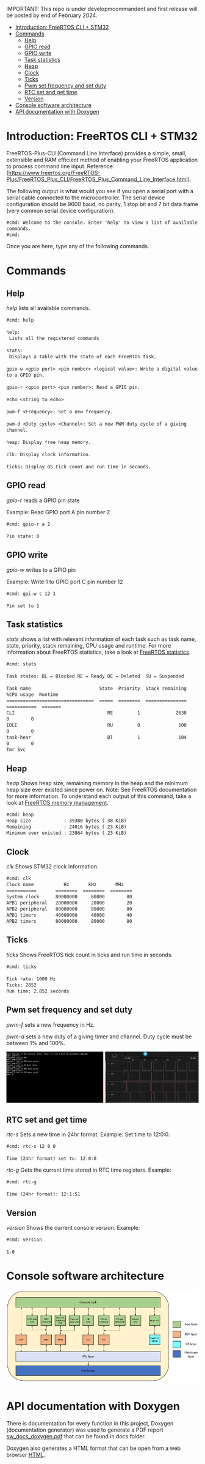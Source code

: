 IMPORTANT: This repo is under developmcommandent and first release will be posted by end of February 2024.

- [Introduction: FreeRTOS CLI + STM32](#introduction-freertos-cli--stm32)
- [Commands](#commands)
  - [Help](#help)
  - [GPIO read](#gpio-read)
  - [GPIO write](#gpio-write)
  - [Task statistics](#task-statistics)
  - [Heap](#heap)
  - [Clock](#clock)
  - [Ticks](#ticks)
  - [Pwm set frequency and set duty](#pwm-set-frequency-and-set-duty)
  - [RTC set and get time](#rtc-set-and-get-time)
  - [Version](#version)
- [Console software architecture](#console-software-architecture)
- [API documentation with Doxygen](#api-documentation-with-doxygen)

# Introduction: FreeRTOS CLI + STM32
FreeRTOS-Plus-CLI (Command Line Interface) provides a simple, small, extensible and RAM efficient method of enabling your FreeRTOS application to process command line input. Reference: <FreeRTOS CLI>(https://www.freertos.org/FreeRTOS-Plus/FreeRTOS_Plus_CLI/FreeRTOS_Plus_Command_Line_Interface.html).

The following output is what would you see if you open a serial port with a serial cable connected to the microcontroller. The serial device configuration should be  9600 baud, no parity, 1 stop bit and 7 bit data frame (very common serial device configuration).
```
#cmd: Welcome to the console. Enter 'help' to view a list of available commands.
#cmd:
```
Once you are here, type any of the following commands.

# Commands
## Help

*help* lists all available commands.

```
#cmd: help

help:
 Lists all the registered commands

stats:
 Displays a table with the state of each FreeRTOS task.

gpio-w <gpio port> <pin number> <logical value>: Write a digital value to a GPIO pin.

gpio-r <gpio port> <pin number>: Read a GPIO pin.

echo <string to echo>

pwm-f <Frequency>: Set a new frequency.

pwm-d <Duty cycle> <Channel>: Set a new PWM duty cycle of a giving channel.

heap: Display free heap memory.

clk: Display clock information.

ticks: Display OS tick count and run time in seconds.
```

## GPIO read

*gpio-r* reads a GPIO pin state

Example: Read GPIO port A pin number 2

```
#cmd: gpio-r a 2

Pin state: 0
```

## GPIO write

*gpio-w* writes to a GPIO pin

Example: Write 1 to GPIO port C pin number 12

```
#cmd: gpi-w c 12 1

Pin set to 1
```

## Task statistics

*stats* shows a list with relevant information of each task such as task name,
state, priority, stack remaining, CPU usage and runtime.
For more information about FreeRTOS statistics, take a look at [FreeRTOS statistics](https://www.freertos.org/rtos-run-time-stats.html).

```
#cmd: stats

Task states: BL = Blocked RE = Ready DE = Deleted  SU = Suspended

Task name                         State  Priority  Stack remaining  %CPU usage  Runtime
================================  =====  ========  ===============  ===========  =======
CLI                                  RE         1             2638            0        0
IDLE                                 RU         0              108            0        0
task-hear                            Bl         1              104            0        0
Tmr Svc
```

## Heap

*heap* Shows heap size, remaining memory in the heap and
the minimum heap size ever existed since power on. Note: See FreeRTOS documentation for more information. To understand each output of this command, take a look at [FreeRTOS memory management](https://www.freertos.org/a00111.html).

```
#cmd: heap
Heap size            : 39300 bytes ( 38 KiB)
Remaining            : 24016 bytes ( 23 KiB)
Minimum ever existed : 23864 bytes ( 23 KiB)
```

## Clock

*clk* Shows STM32 clock information.

```
#cmd: clk
Clock name           Hz       kHz       MHz
===========       ========  ========  ========
System clock      80000000     80000        80
APB1 peripheral   20000000     20000        20
APB2 peripheral   80000000     80000        80
APB1 timers       40000000     40000        40
APB2 timers       80000000     80000        80
```

## Ticks

*ticks* Shows FreeRTOS tick count in ticks and run time in
seconds.

```
#cmd: ticks

Tick rate: 1000 Hz
Ticks: 2852
Run time: 2.852 seconds
```

## Pwm set frequency and set duty

*pwm-f* sets a new frequency in Hz.

*pwm-d* sets a new duty of a giving timer and channel. Duty cycle must be between 1% and 100%.

![pwm-f command](/docs/img/pwmCommand.png)

## RTC set and get time

*rtc-s* Sets a new time in 24hr format. Example: Set time to 12:0:0.

```
#cmd: rtc-s 12 0 0

Time (24hr format) set to: 12:0:0
```

*rtc-g* Gets the current time stored in RTC time registers. Example:

```
#cmd: rtc-g

Time (24hr format): 12:1:51
```

## Version

*version* Shows the current console version. Example:
```
#cmd: version

1.0
```

# Console software architecture

![Software architecture](/docs/img/swArchitecture.png)

# API documentation with Doxygen

There is documentation for every function in this project, Doxygen (documentation generator) was used to generate a PDF report [sw_docs_doxygen.pdf](/docs/doxygen/sw_docs_doxygen.pdf) that can be found in docs folder.

Doxygen also generates a HTML format that can be open from a web browser [HTML](/docs/doxygen/html/index.html).

